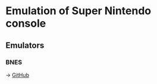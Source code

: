 # Emulation of Super Nintendo console

## Emulators

### BNES

→ [GitHub](https://github.com/bsnes-emu/bsnes)
